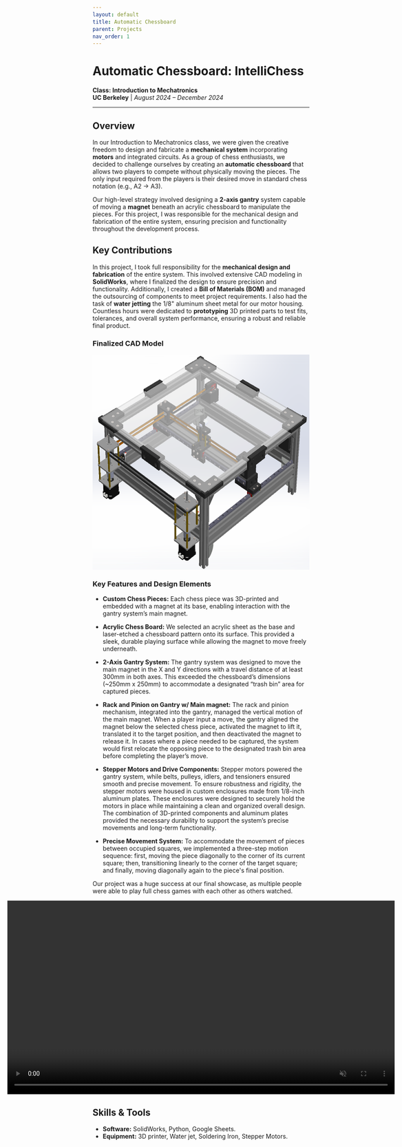 ```yaml
---
layout: default
title: Automatic Chessboard
parent: Projects
nav_order: 1
---
```


# Automatic Chessboard: IntelliChess
**Class: Introduction to Mechatronics**  
**UC Berkeley** | *August 2024 – December 2024*

---

## Overview 
In our Introduction to Mechatronics class, we were given the creative freedom to design and fabricate a **mechanical system** incorporating **motors** and integrated circuits. As a group of chess enthusiasts, we decided to challenge ourselves by creating an **automatic chessboard** that allows two players to compete without physically moving the pieces. The only input required from the players is their desired move in standard chess notation (e.g., A2 → A3).

Our high-level strategy involved designing a **2-axis gantry** system capable of moving a **magnet** beneath an acrylic chessboard to manipulate the pieces. For this project, I was responsible for the mechanical design and fabrication of the entire system, ensuring precision and functionality throughout the development process.  

## Key Contributions
In this project, I took full responsibility for the **mechanical design and fabrication** of the entire system. This involved extensive CAD modeling in **SolidWorks**, where I finalized the design to ensure precision and functionality. Additionally, I created a **Bill of Materials (BOM)** and managed the outsourcing of components to meet project requirements. I also had the task of **water jetting** the 1/8" aluminum sheet metal for our motor housing. Countless hours were dedicated to **prototyping** 3D printed parts to test fits, tolerances, and overall system performance, ensuring a robust and reliable final product.

### Finalized CAD Model
<div style="display: flex; justify-content: center; gap: 20px;">
  <img src="assets/chessboardCAD.png" alt="Laptop stand closed CAD" style="height: 500px; width: auto;">
</div>

### Key Features and Design Elements
- **Custom Chess Pieces:** Each chess piece was 3D-printed and embedded with a magnet at its base, enabling interaction with the gantry system’s main magnet.

- **Acrylic Chess Board:** We selected an acrylic sheet as the base and laser-etched a chessboard pattern onto its surface. This provided a sleek, durable playing surface while allowing the magnet to move freely underneath.    

- **2-Axis Gantry System:** The gantry system was designed to move the main magnet in the X and Y directions with a travel distance of at least 300mm in both axes. This exceeded the chessboard’s dimensions (~250mm x 250mm) to accommodate a designated “trash bin” area for captured pieces. 

- **Rack and Pinion on Gantry w/ Main magnet:** The rack and pinion mechanism, integrated into the gantry, managed the vertical motion of the main magnet. When a player input a move, the gantry aligned the magnet below the selected chess piece, activated the magnet to lift it, translated it to the target position, and then deactivated the magnet to release it. In cases where a piece needed to be captured, the system would first relocate the opposing piece to the designated trash bin area before completing the player’s move.

- **Stepper Motors and Drive Components:** Stepper motors powered the gantry system, while belts, pulleys, idlers, and tensioners ensured smooth and precise movement. To ensure robustness and rigidity, the stepper motors were housed in custom enclosures made from 1/8-inch aluminum plates. These enclosures were designed to securely hold the motors in place while maintaining a clean and organized overall design. The combination of 3D-printed components and aluminum plates provided the necessary durability to support the system’s precise movements and long-term functionality.

- **Precise Movement System:** To accommodate the movement of pieces between occupied squares, we implemented a three-step motion sequence: first, moving the piece diagonally to the corner of its current square; then, transitioning linearly to the corner of the target square; and finally, moving diagonally again to the piece's final position.  

Our project was a huge success at our final showcase, as multiple people were able to play full chess games with each other as others watched.

<div style="display: flex; justify-content: center;">
  <video style="height: 450px; width: auto;" controls autoplay loop muted>
    <source src="assets/IMG_3129.mp4" type="video/mp4">
    Your browser does not support the video tag.
  </video>
</div>

## Skills & Tools  
- **Software:** SolidWorks, Python, Google Sheets.
- **Equipment:** 3D printer, Water jet, Soldering Iron, Stepper Motors. 